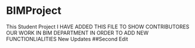 # BIMProject
This Student Project
I HAVE ADDED THIS FILE TO SHOW CONTRIBUTORES OUR WORK IN BIM DEPARTMENT IN ORDER TO ADD NEW FUNCTIONLIALITIES
New Updates
##Second Edit
